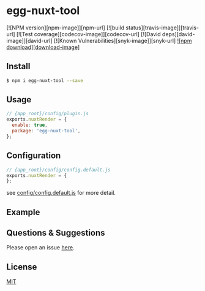 # egg-nuxt-tool

[![NPM version][npm-image]][npm-url]
[![build status][travis-image]][travis-url]
[![Test coverage][codecov-image]][codecov-url]
[![David deps][david-image]][david-url]
[![Known Vulnerabilities][snyk-image]][snyk-url]
[![npm download][download-image]][download-url]

[download-url]: https://npmjs.org/package/egg-nuxt-tool

<!--
Description here.
-->

## Install

```bash
$ npm i egg-nuxt-tool --save
```

## Usage

```js
// {app_root}/config/plugin.js
exports.nuxtRender = {
  enable: true,
  package: 'egg-nuxt-tool',
};
```

## Configuration

```js
// {app_root}/config/config.default.js
exports.nuxtRender = {
};
```

see [config/config.default.js](config/config.default.js) for more detail.

## Example

<!-- example here -->

## Questions & Suggestions

Please open an issue [here](https://github.com/eggjs/egg/issues).

## License

[MIT](LICENSE)
